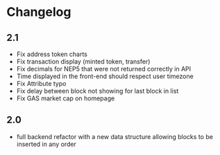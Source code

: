 # Changelog

## 2.1

- Fix address token charts
- Fix transaction display (minted token, transfer)
- Fix decimals for NEP5 that were not returned correctly in API
- Time displayed in the front-end should respect user timezone
- Fix Attribute typo
- Fix delay between block not showing for last block in list
- Fix GAS market cap on homepage

## 2.0

- full backend refactor with a new data structure allowing blocks to be inserted in any order 
